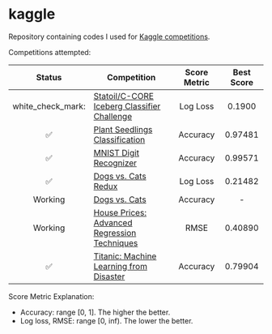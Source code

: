 # kaggle
Repository containing codes I used for [Kaggle competitions](https://www.kaggle.com). 

Competitions attempted:

| Status | Competition | Score Metric | Best Score |
| :---: | --- | :---: | :---: |
| white_check_mark: | [Statoil/C-CORE Iceberg Classifier Challenge](https://www.kaggle.com/c/statoil-iceberg-classifier-challenge) | Log Loss | 0.1900 |
| :white_check_mark: | [Plant Seedlings Classification](https://www.kaggle.com/c/plant-seedlings-classification) | Accuracy | 0.97481 |
| :white_check_mark: | [MNIST Digit Recognizer](https://www.kaggle.com/c/digit-recognizer) | Accuracy | 0.99571 |
| :white_check_mark: | [Dogs vs. Cats Redux](https://www.kaggle.com/c/dogs-vs-cats-redux-kernels-edition) | Log Loss | 0.21482 |
| Working | [Dogs vs. Cats](https://www.kaggle.com/c/dogs-vs-cats) | Accuracy | - |
| Working | [House Prices: Advanced Regression Techniques](https://www.kaggle.com/c/house-prices-advanced-regression-techniques) | RMSE | 0.40890 |
| :white_check_mark: | [Titanic: Machine Learning from Disaster](https://www.kaggle.com/c/titanic) | Accuracy | 0.79904 |

Score Metric Explanation:
- Accuracy: range [0, 1]. The higher the better.
- Log loss, RMSE: range [0, inf). The lower the better.